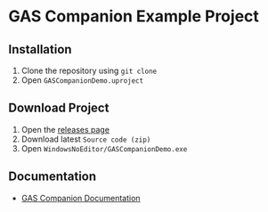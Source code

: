 # GAS Companion Example Project

## Installation

1. Clone the repository using `git clone`
1. Open `GASCompanionDemo.uproject`

## Download Project

1. Open the [releases page](https://github.com/GASCompanion/GASCompanionDemo/releases)
2. Download latest `Source code (zip)`
3. Open `WindowsNoEditor/GASCompanionDemo.exe`

## Documentation

- [GAS Companion Documentation](https://gascompanion.github.io/)
